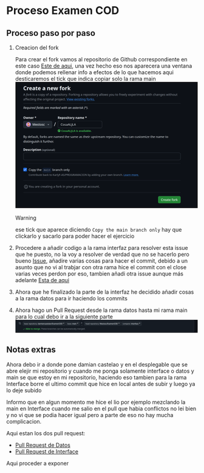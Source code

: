 # Proceso Examen COD
## Proceso paso por paso
1. Creacion del fork

    Para crear el fork vamos al repositorio de Github correspondiente en este caso [Este de aqui](https://github.com/damiancastelao/ExamenCOD), una vez hecho eso nos aparecera una ventana donde podemos rellenar info a efectos de lo que hacemos aqui desticaremos el tick que indica copiar solo la rama main
    ![Imagen de la pantalla para poner un fork](image-1.png)
    > [!WARNING]
    > ese tick que aparece diciendo `Copy the main branch only` hay que clickarlo y sacarlo para poder hacer el ejercicio

2. Procedere a añadir codigo a la rama interfaz para resolver esta issue que he puesto, no la voy a resolver de verdad que no se hacerlo pero bueno [Issue](https://github.com/Mestosc/ExamenCOD/issues/1), añadire varias cosas para hacer el commit, debido a un asunto que no vi al trabjar con otra rama hice el commit con el close varias veces perdon por eso, tambien añadi otra issue aunque más adelante [Esta de aqui](https://github.com/Mestosc/ExamenCOD/issues/4)

3. Ahora que he finalizado la parte de la interfaz he decidido añadir cosas a la rama datos para ir haciendo los commits

4. Ahora hago un Pull Request desde la rama datos hasta mi rama main para lo cual debo ir a la siguiente parte 
![Imagen de como se configura el pull request](image.png)

## Notas extras
Ahora debo ir a donde pone damian castelao y en el desplegable que se abre elejir mi repositorio y cuando me ponga solamente interface o datos y main se que estoy en mi repositorio, haciendo eso tambien para la rama Interface borre el ultimo commit que hice en local antes de subir y luego ya lo deje subido

Informo que en algun momento me hice el lio por ejemplo mezclando la main en Interface cuando me salio en el pull que habia conflictos no lei bien y no vi que se podia hacer igual pero a parte de eso no hay mucha complicacion.

Aqui estan los dos pull request:

- [Pull Request de Datos](https://github.com/Mestosc/ExamenCOD/pull/2)
- [Pull Request de Interface](https://github.com/Mestosc/ExamenCOD/pull/3)

Aqui proceder a exponer 

